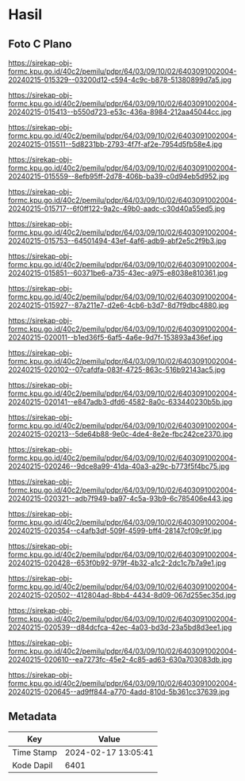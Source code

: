 # Hasil

## Foto C Plano

https://sirekap-obj-formc.kpu.go.id/40c2/pemilu/pdpr/64/03/09/10/02/6403091002004-20240215-015329--03200d12-c594-4c9c-b878-51380899d7a5.jpg

https://sirekap-obj-formc.kpu.go.id/40c2/pemilu/pdpr/64/03/09/10/02/6403091002004-20240215-015413--b550d723-e53c-436a-8984-212aa45044cc.jpg

https://sirekap-obj-formc.kpu.go.id/40c2/pemilu/pdpr/64/03/09/10/02/6403091002004-20240215-015511--5d8231bb-2793-4f7f-af2e-7954d5fb58e4.jpg

https://sirekap-obj-formc.kpu.go.id/40c2/pemilu/pdpr/64/03/09/10/02/6403091002004-20240215-015559--8efb95ff-2d78-406b-ba39-c0d94eb5d952.jpg

https://sirekap-obj-formc.kpu.go.id/40c2/pemilu/pdpr/64/03/09/10/02/6403091002004-20240215-015717--6f0ff122-9a2c-49b0-aadc-c30d40a55ed5.jpg

https://sirekap-obj-formc.kpu.go.id/40c2/pemilu/pdpr/64/03/09/10/02/6403091002004-20240215-015753--64501494-43ef-4af6-adb9-abf2e5c2f9b3.jpg

https://sirekap-obj-formc.kpu.go.id/40c2/pemilu/pdpr/64/03/09/10/02/6403091002004-20240215-015851--60371be6-a735-43ec-a975-e8038e810361.jpg

https://sirekap-obj-formc.kpu.go.id/40c2/pemilu/pdpr/64/03/09/10/02/6403091002004-20240215-015927--87a211e7-d2e6-4cb6-b3d7-8d7f9dbc4880.jpg

https://sirekap-obj-formc.kpu.go.id/40c2/pemilu/pdpr/64/03/09/10/02/6403091002004-20240215-020011--b1ed36f5-6af5-4a6e-9d7f-153893a436ef.jpg

https://sirekap-obj-formc.kpu.go.id/40c2/pemilu/pdpr/64/03/09/10/02/6403091002004-20240215-020102--07cafdfa-083f-4725-863c-516b92143ac5.jpg

https://sirekap-obj-formc.kpu.go.id/40c2/pemilu/pdpr/64/03/09/10/02/6403091002004-20240215-020141--e847adb3-dfd6-4582-8a0c-633440230b5b.jpg

https://sirekap-obj-formc.kpu.go.id/40c2/pemilu/pdpr/64/03/09/10/02/6403091002004-20240215-020213--5de64b88-9e0c-4de4-8e2e-fbc242ce2370.jpg

https://sirekap-obj-formc.kpu.go.id/40c2/pemilu/pdpr/64/03/09/10/02/6403091002004-20240215-020246--9dce8a99-41da-40a3-a29c-b773f5f4bc75.jpg

https://sirekap-obj-formc.kpu.go.id/40c2/pemilu/pdpr/64/03/09/10/02/6403091002004-20240215-020321--adb7f949-ba97-4c5a-93b9-6c785406e443.jpg

https://sirekap-obj-formc.kpu.go.id/40c2/pemilu/pdpr/64/03/09/10/02/6403091002004-20240215-020354--c4afb3df-509f-4599-bff4-28147cf09c9f.jpg

https://sirekap-obj-formc.kpu.go.id/40c2/pemilu/pdpr/64/03/09/10/02/6403091002004-20240215-020428--653f0b92-979f-4b32-a1c2-2dc1c7b7a9e1.jpg

https://sirekap-obj-formc.kpu.go.id/40c2/pemilu/pdpr/64/03/09/10/02/6403091002004-20240215-020502--412804ad-8bb4-4434-8d09-067d255ec35d.jpg

https://sirekap-obj-formc.kpu.go.id/40c2/pemilu/pdpr/64/03/09/10/02/6403091002004-20240215-020539--d84dcfca-42ec-4a03-bd3d-23a5bd8d3ee1.jpg

https://sirekap-obj-formc.kpu.go.id/40c2/pemilu/pdpr/64/03/09/10/02/6403091002004-20240215-020610--ea7273fc-45e2-4c85-ad63-630a703083db.jpg

https://sirekap-obj-formc.kpu.go.id/40c2/pemilu/pdpr/64/03/09/10/02/6403091002004-20240215-020645--ad9ff844-a770-4add-810d-5b361cc37639.jpg


## Metadata

| Key        | Value               |
| ---------- | ------------------- |
| Time Stamp | 2024-02-17 13:05:41 |
| Kode Dapil | 6401                |



